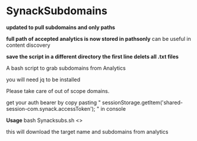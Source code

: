 # SynackSubdomains

**updated to pull subdomains and only paths**


**full path of accepted analytics is now stored in pathsonly** can be useful in content discovery

**save the script in a different directory the first line delets all .txt files**

A bash script to grab subdomains from Analytics

you will need jq to be installed

Please take care of out of scope domains.

get your auth bearer by copy pasting " sessionStorage.getItem('shared-session-com.synack.accessToken'); " in console

**Usage**
bash Synacksubs.sh <<yoursynacktoken>>
 
  
  this will download the target name and subdomains from analytics
